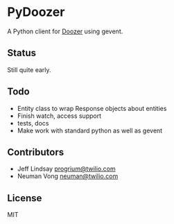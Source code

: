 # PyDoozer

A Python client for [Doozer](https://github.com/ha/doozerd) using gevent.

## Status

Still quite early.

## Todo

 * Entity class to wrap Response objects about entities
 * Finish watch, access support
 * tests, docs
 * Make work with standard python as well as gevent

## Contributors

 * Jeff Lindsay <progrium@twilio.com>
 * Neuman Vong <neuman@twilio.com>

## License

MIT

